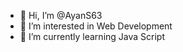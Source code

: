 - 👋 Hi, I’m @AyanS63
- 👀 I’m interested in Web Development
- 🌱 I’m currently learning Java Script


<!---
AyanS63/AyanS63 is a ✨ special ✨ repository because its `README.md` (this file) appears on your GitHub profile.
You can click the Preview link to take a look at your changes.
--->
